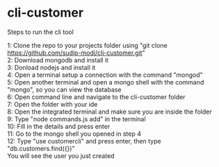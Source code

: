 # cli-customer
Steps to run the cli tool

1: Clone the repo to your projects folder using "git clone https://github.com/sudip-modi/cli-customer.git" \
2: Download mongodb and install it\
3: Donload nodejs and install it\
4: Open a terminal setup a connection with the command "mongod"\
5: Open another terminal and open a mongo shell with the command "mongo", so you can view the database\
6: Open command line and navigate to the cli-customer folder\
7: Open the folder with your ide\
8: Open the integrated terminal and make sure you are inside the folder\
9: Type "node commands.js add" in the terminal\
10: Fill in the details and press enter\
11: Go to the mongo shell you opened in step 4\
12: Type "use customercli" and press enter, then type "db.customers.find({})"\
You will see the user you just created 
